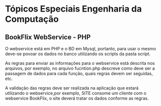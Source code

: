 Tópicos Especiais Engenharia da Computação
===========


BookFlix WebService - PHP
------------------------
 O webservice está em PHP e o BD em Mysql, portanto, para usar o mesmo deve-se povoar os dados no banco
 utilizando os scripts da pasta script.
 
 As regras para enviar as informações para o webservice está descrita nos arquivos, por exemplo,
 no arquivo fucntion.php descreve como deve ser a passagem de dados para cada função, quais regras devem 
 ser seguidas, etc.
 
 A validação das regras deve ser realizada na aplicação que estará utilizando o webservice,por exemplo,
 SITE consome um cliente com o webservice BookFlix, o site deverá tratar os dados conforme as regras.